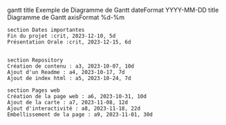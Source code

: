 

gantt
    title Exemple de Diagramme de Gantt
    dateFormat YYYY-MM-DD
    title Diagramme de Gantt 
    axisFormat %d-%m

    section Dates importantes
    Fin du projet :crit, 2023-12-10, 5d
    Présentation Orale :crit, 2023-12-15, 6d


    section Repository
    Création de contenu : a3, 2023-10-07, 10d
    Ajout d'un Readme : a4, 2023-10-17, 7d
    Ajout de index html : a5, 2023-10-24, 7d

    section Pages web
    Création de la page web : a6, 2023-10-31, 10d
    Ajout de la carte : a7, 2023-11-08, 12d
    Ajout d'interactivité : a8, 2023-11-18, 22d
    Embellissement de la page : a9, 2023-11-01, 30d





